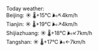Today weather:  
Beijing: ☀️   🌡️+15°C 🌬️↖4km/h  
Tianjin: ☀️   🌡️+19°C 🌬️↗4km/h  
Shijiazhuang: ☀️   🌡️+18°C 🌬️↙7km/h  
Tangshan: ☀️   🌡️+17°C 🌬️←7km/h  
